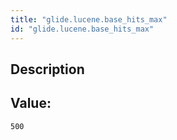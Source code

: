 ```yaml
---
title: "glide.lucene.base_hits_max"
id: "glide.lucene.base_hits_max"
---
```

## Description



## Value: 
```
500
```